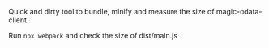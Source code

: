 
Quick and dirty tool to bundle, minify and measure the size of magic-odata-client

Run `npx webpack` and check the size of dist/main.js